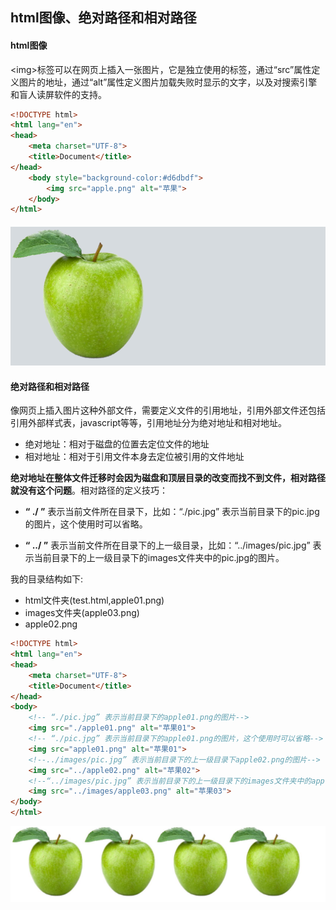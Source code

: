 ## html图像、绝对路径和相对路径

#### html图像

&lt;img&gt;标签可以在网页上插入一张图片，它是独立使用的标签，通过“src”属性定义图片的地址，通过“alt”属性定义图片加载失败时显示的文字，以及对搜索引擎和盲人读屏软件的支持。

```html
<!DOCTYPE html>
<html lang="en">
<head>
    <meta charset="UTF-8">
    <title>Document</title>
</head>
    <body style="background-color:#d6dbdf">
        <img src="apple.png" alt="苹果">
    </body>
</html>
```

#### ![](/assets/10.png)

#### 绝对路径和相对路径

像网页上插入图片这种外部文件，需要定义文件的引用地址，引用外部文件还包括引用外部样式表，javascript等等，引用地址分为绝对地址和相对地址。

* 绝对地址：相对于磁盘的位置去定位文件的地址
* 相对地址：相对于引用文件本身去定位被引用的文件地址

**绝对地址在整体文件迁移时会因为磁盘和顶层目录的改变而找不到文件，相对路径就没有这个问题**。相对路径的定义技巧：

* **“ ./ ”** 表示当前文件所在目录下，比如：“./pic.jpg” 表示当前目录下的pic.jpg的图片，这个使用时可以省略。

* **“ ../ ”** 表示当前文件所在目录下的上一级目录，比如：“../images/pic.jpg” 表示当前目录下的上一级目录下的images文件夹中的pic.jpg的图片。

我的目录结构如下:

* html文件夹\(test.html,apple01.png\)
* images文件夹\(apple03.png\)
* apple02.png

```html
<!DOCTYPE html>
<html lang="en">
<head>
    <meta charset="UTF-8">
    <title>Document</title>
</head>
<body>
    <!-- “./pic.jpg” 表示当前目录下的apple01.png的图片-->
    <img src="./apple01.png" alt="苹果01">
    <!-- “./pic.jpg” 表示当前目录下的apple01.png的图片，这个使用时可以省略-->
    <img src="apple01.png" alt="苹果01">
    <!--../images/pic.jpg” 表示当前目录下的上一级目录下apple02.png的图片-->
    <img src="../apple02.png" alt="苹果02">
    <!--“../images/pic.jpg” 表示当前目录下的上一级目录下的images文件夹中的apple03.png的图片。-->
    <img src="../images/apple03.png" alt="苹果03">
</body>
</html>
```

![](/assets/11.jpg)

